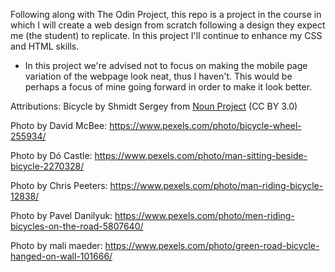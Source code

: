 Following along with The Odin Project, this repo is a project in the course in which I will create a web design from scratch following a design they expect me (the student) to replicate. In this project I'll continue to enhance my CSS and HTML skills. 

- In this project we're advised not to focus on making the mobile page variation of the webpage look neat, thus I haven't. This would be perhaps a focus of mine going forward in order to make it look better.

Attributions:
Bicycle by Shmidt Sergey from <a href="https://thenounproject.com/browse/icons/term/bicycle/" target="_blank" title="Bicycle Icons">Noun Project</a> (CC BY 3.0)

Photo by David McBee: https://www.pexels.com/photo/bicycle-wheel-255934/

Photo by Dó Castle: https://www.pexels.com/photo/man-sitting-beside-bicycle-2270328/

Photo by Chris Peeters: https://www.pexels.com/photo/man-riding-bicycle-12838/

Photo by Pavel Danilyuk: https://www.pexels.com/photo/men-riding-bicycles-on-the-road-5807640/

Photo by mali maeder: https://www.pexels.com/photo/green-road-bicycle-hanged-on-wall-101666/